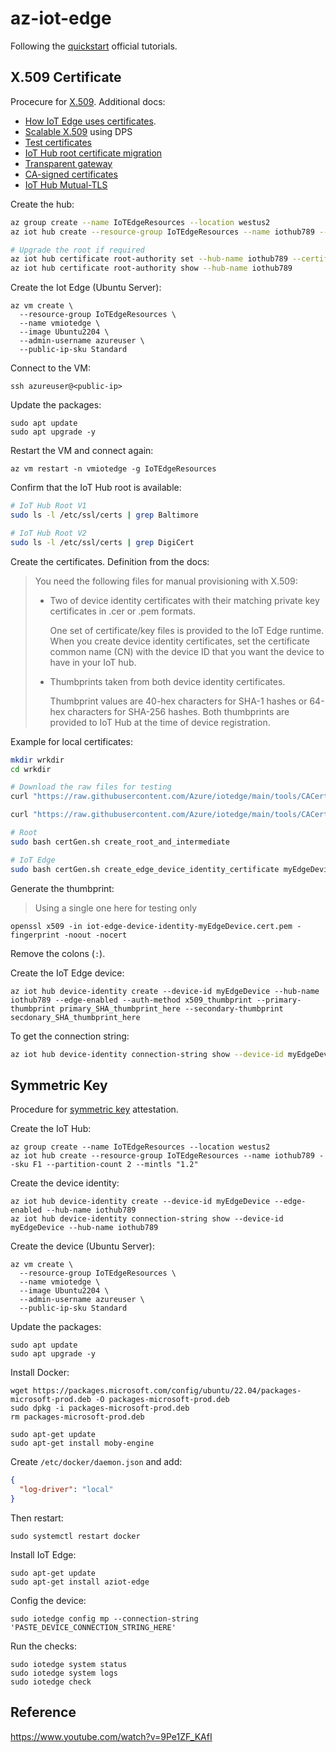 # az-iot-edge

Following the [quickstart](https://learn.microsoft.com/en-us/azure/iot-edge/quickstart-linux?view=iotedge-1.4) official tutorials.

## X.509 Certificate


Procecure for [X.509](https://learn.microsoft.com/en-us/azure/iot-edge/how-to-provision-single-device-linux-x509?view=iotedge-1.4&tabs=azure-portal%2Cubuntu). Additional docs:

- [How IoT Edge uses certificates](https://learn.microsoft.com/en-us/azure/iot-edge/iot-edge-certs?view=iotedge-1.4).
- [Scalable X.509](https://learn.microsoft.com/en-us/azure/iot-edge/how-to-provision-devices-at-scale-linux-x509?view=iotedge-1.4&tabs=individual-enrollment%2Cubuntu) using DPS
- [Test certificates](https://learn.microsoft.com/en-us/azure/iot-edge/how-to-create-test-certificates?view=iotedge-1.4&tabs=linux)
- [IoT Hub root certificate migration](https://learn.microsoft.com/en-us/azure/iot-hub/migrate-tls-certificate?tabs=cli)
- [Transparent gateway](https://learn.microsoft.com/en-us/azure/iot-edge/how-to-create-transparent-gateway?view=iotedge-1.4&tabs=iotedge)
- [CA-signed certificates](https://learn.microsoft.com/en-us/azure/iot-edge/how-to-create-test-certificates?view=iotedge-1.4&tabs=linux#ca-signed-certificates)
- [IoT Hub Mutual-TLS](https://learn.microsoft.com/en-us/azure/iot-hub/iot-hub-tls-support?view=iotedge-1.4#mutual-tls-support)

Create the hub:

```sh
az group create --name IoTEdgeResources --location westus2
az iot hub create --resource-group IoTEdgeResources --name iothub789 --sku F1 --partition-count 2 --mintls "1.2"

# Upgrade the root if required
az iot hub certificate root-authority set --hub-name iothub789 --certificate-authority v2
az iot hub certificate root-authority show --hub-name iothub789
```

Create the Iot Edge (Ubuntu Server):

```
az vm create \
  --resource-group IoTEdgeResources \
  --name vmiotedge \
  --image Ubuntu2204 \
  --admin-username azureuser \
  --public-ip-sku Standard
```

Connect to the VM:

```
ssh azureuser@<public-ip>
```

Update the packages:

```
sudo apt update
sudo apt upgrade -y
```

Restart the VM and connect again:

```
az vm restart -n vmiotedge -g IoTEdgeResources
```

Confirm that the IoT Hub root is available:

```sh
# IoT Hub Root V1
sudo ls -l /etc/ssl/certs | grep Baltimore

# IoT Hub Root V2
sudo ls -l /etc/ssl/certs | grep DigiCert
```

Create the certificates. Definition from the docs:

> You need the following files for manual provisioning with X.509:
> 
> - Two of device identity certificates with their matching private key certificates in .cer or .pem formats.
> 
>   One set of certificate/key files is provided to the IoT Edge runtime. When you create device identity certificates, set the certificate common name (CN) with the device ID that you want the device to have in your IoT hub.
> 
> - Thumbprints taken from both device identity certificates.
> 
>   Thumbprint values are 40-hex characters for SHA-1 hashes or 64-hex characters for SHA-256 hashes. Both thumbprints are provided to IoT Hub at the time of device registration.

Example for local certificates:



```sh
mkdir wrkdir
cd wrkdir

# Download the raw files for testing
curl "https://raw.githubusercontent.com/Azure/iotedge/main/tools/CACertificates/certGen.sh" --output certGen.sh

curl "https://raw.githubusercontent.com/Azure/iotedge/main/tools/CACertificates/openssl_root_ca.cnf" --output openssl_root_ca.cnf

# Root
sudo bash certGen.sh create_root_and_intermediate

# IoT Edge
sudo bash certGen.sh create_edge_device_identity_certificate myEdgeDevice
```

Generate the thumbprint:

> Using a single one here for testing only

```
openssl x509 -in iot-edge-device-identity-myEdgeDevice.cert.pem -fingerprint -noout -nocert
```

Remove the colons (`:`).

Create the IoT Edge device:

```
az iot hub device-identity create --device-id myEdgeDevice --hub-name iothub789 --edge-enabled --auth-method x509_thumbprint --primary-thumbprint primary_SHA_thumbprint_here --secondary-thumbprint secdonary_SHA_thumbprint_here
```

To get the connection string:

```sh
az iot hub device-identity connection-string show --device-id myEdgeDevice --hub-name iothub789
```



## Symmetric Key

Procedure for [symmetric key](https://learn.microsoft.com/en-us/azure/iot-edge/how-to-provision-single-device-linux-symmetric?view=iotedge-1.4&tabs=azure-cli%2Cubuntu) attestation.

Create the IoT Hub:

```
az group create --name IoTEdgeResources --location westus2
az iot hub create --resource-group IoTEdgeResources --name iothub789 --sku F1 --partition-count 2 --mintls "1.2"
```

Create the device identity:

```
az iot hub device-identity create --device-id myEdgeDevice --edge-enabled --hub-name iothub789
az iot hub device-identity connection-string show --device-id myEdgeDevice --hub-name iothub789
```

Create the device (Ubuntu Server):

```
az vm create \
  --resource-group IoTEdgeResources \
  --name vmiotedge \
  --image Ubuntu2204 \
  --admin-username azureuser \
  --public-ip-sku Standard
```

Update the packages:

```
sudo apt update
sudo apt upgrade -y
```

Install Docker:

```
wget https://packages.microsoft.com/config/ubuntu/22.04/packages-microsoft-prod.deb -O packages-microsoft-prod.deb
sudo dpkg -i packages-microsoft-prod.deb
rm packages-microsoft-prod.deb

sudo apt-get update
sudo apt-get install moby-engine
```

Create `/etc/docker/daemon.json` and add:

```json
{
  "log-driver": "local"
}
```

Then restart:

```
sudo systemctl restart docker
```

Install IoT Edge:

```
sudo apt-get update
sudo apt-get install aziot-edge
```

Config the device:

```
sudo iotedge config mp --connection-string 'PASTE_DEVICE_CONNECTION_STRING_HERE'
```

Run the checks:
```
sudo iotedge system status
sudo iotedge system logs
sudo iotedge check
```


## Reference

https://www.youtube.com/watch?v=9Pe1ZF_KAfI